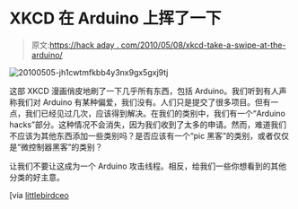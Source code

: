 # XKCD 在 Arduino 上挥了一下

> 原文:[https://hack aday . com/2010/05/08/xkcd-take-a-swipe-at-the-arduino/](https://hackaday.com/2010/05/08/xkcd-takes-a-swipe-at-the-arduino/)

![](../Images/727b2f3db9a28d78f4e2121fc138634b.png "20100505-jh1cwtmfkbb4y3nx9gx5gxj9tj")

这部 XKCD 漫画俏皮地刷了一下几乎所有东西，包括 Arduino。我们听到有人声称我们对 Arduino 有某种偏爱，我们没有。人们只是提交了很多项目。但有一点，我们已经见过几次，应该得到解决。在我们的类别中，我们有一个“Arduino hacks”部分。这种情况不会消失，因为我们收到了太多的申请。然而，难道我们不应该为其他东西添加一些类别吗？是否应该有一个“pic 黑客”的类别，或者仅仅是“微控制器黑客”的类别？

让我们不要让这成为一个 Arduino 攻击线程。相反，给我们一些你想看到的其他分类的好主意。

[via [littlebirdceo](http://twitter.com/littlebirdceo/statuses/13409314937)